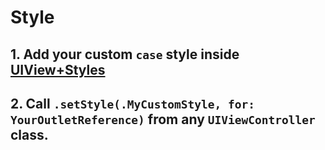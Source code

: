 # Style

## 1. Add your custom `case` style inside [UIView+Styles](./UIView+Styles.swift)

## 2. Call `.setStyle(.MyCustomStyle, for: YourOutletReference)` from any `UIViewController` class.